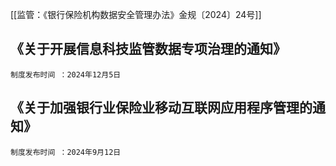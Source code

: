 [[监管：《银行保险机构数据安全管理办法》金规〔2024〕24号]]

## 《关于开展信息科技监管数据专项治理的通知》

	制度发布时间 ：2024年12月5日

## 《关于加强银行业保险业移动互联网应用程序管理的通知》

	制度发布时间 ：2024年9月12日